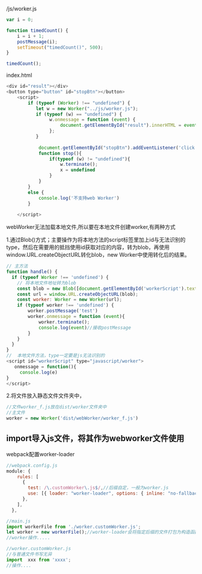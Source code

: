 /js/worker.js

```js
var i = 0;

function timedCount() {
    i = i + 1;
    postMessage(i);
    setTimeout("timedCount()", 500);
}

timedCount();
```

index.html

```js
<div id="result"></div>
<button type="button" id="stopBtn"></button>
    <script>
        if (typeof (Worker) !== "undefined") {
           let w = new Worker("../js/worker.js");
           if (typeof (w) == "undefined") {
                w.onmessage = function (event) {
                    document.getElementById("result").innerHTML = event.data;
                };
           }
           
            document.getElementById("stopBtn").addEventListener('click',stop)
            function stop(){
                if(typeof (w) != "undefined"){
                    w.terminate();
                    x = undefined
                }
            }
        }
        else {
            console.log('不支持web Worker')
        }
        
    </script>
```

webWorker无法加载本地文件,所以要在本地文件创建worker,有两种方式

1.通过Blob()方式；主要操作为将本地方法的script标签里加上id与无法识别的type，然后在需要用的抵挡使用id获取对应的内容，转为blob，再使用window.URL.createObjectURL转化blob，new Worker中使用转化后的结果。

```js
// 主方法
function handle() {
  if (typeof Worker !== 'undefined') {
    // 将本地文件地址转为blob
    const blob = new Blob([document.getElementById('workerScript').textContent]);
    const url = window.URL.createObjectURL(blob);
    const worker: Worker = new Worker(url);
    if (typeof worker !== 'undefined') {
      	worker.postMessage('test')
        worker.onmessage = function (event){
            worker.terminate();
            console.log(event)//接收postMessage
        }
    }
  }
}
//  本地文件方法，type一定要是js无法识别的
<script id="workerScript" type="javascript/worker">
   onmessage = function(){
     console.log(e)
}
</script>
```

2.将文件放入静态文件文件夹中，

```js
//文件worker_f.js放在dist/worker文件夹中
//主文件
worker = new Worker('dist/webWorker/worker_f.js')
```

## import导入js文件，将其作为webworker文件使用

webpack配置worker-loader

```js
//webpack.config.js
module: {
    rules: [
      {
        test: /\.customWorker\.js$/,//后缀自定，一般为worker.js
        use: [{ loader: "worker-loader", options: { inline: "no-fallback" } }],
      },
    ],
  },
```

```js
//main.js
import workerFile from './worker.customWorker.js';
let worker = new workerFile();//worker-loader会将指定后缀的文件打包为构造函数形式的worker文件
//worker操作.....
```

```js
//worker.customWorker.js
//与普通文件书写无异
import  xxx from 'xxxx';
//操作....
```

